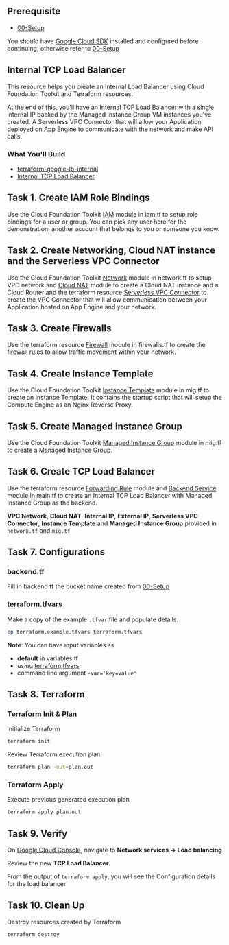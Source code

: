 ## Prerequisite

* [00-Setup](https://github.com/terraform-google-modules/cloud-foundation-training/tree/master/00-Setup/README.md)

You should have [Google Cloud SDK](https://cloud.google.com/sdk/docs/downloads-interactive) installed and configured before continuing, otherwise refer to [00-Setup](https://github.com/terraform-google-modules/cloud-foundation-training/tree/master/00-Setup/README.md)

## Internal TCP Load Balancer

This resource helps you create an Internal Load Balancer using Cloud Foundation Toolkit and Terraform resources.

At the end of this, you'll have an Internal TCP Load Balancer with a single internal IP backed by the Managed Instance Group VM instances you've created. A Serverless VPC Connector that will allow your Application deployed on App Engine to communicate with the network and make API calls. 

### What You'll Build

* [terraform-google-lb-internal](https://github.com/terraform-google-modules/terraform-google-lb-internal)
* [Internal TCP Load Balancer](https://cloud.google.com/load-balancing/docs/internal)

## Task 1. Create IAM Role Bindings 
Use the Cloud Foundation Toolkit [IAM](https://github.com/terraform-google-modules/terraform-google-iam) module in iam.tf to setup role bindings for a user or group. You can pick any user here for the demonstration: another account that belongs to you or someone you know.

## Task 2. Create Networking, Cloud NAT instance and the Serverless VPC Connector
Use the Cloud Foundation Toolkit [Network](https://github.com/terraform-google-modules/terraform-google-network) module in network.tf to setup VPC network and [Cloud NAT](https://github.com/terraform-google-modules/terraform-google-cloud-nat) module to create a Cloud NAT instance and a Cloud Router and the terraform resource [Serverless VPC Connector](https://www.terraform.io/docs/providers/google/r/vpc_access_connector.html) to create the VPC Connector that will allow communication between your Application hosted on App Engine and your network.

## Task 3. Create Firewalls
Use the terraform resource [Firewall](https://www.terraform.io/docs/providers/google/r/compute_firewall.html) module in firewalls.tf to create the firewall rules to allow traffic movement within your network.

## Task 4. Create Instance Template 
Use the Cloud Foundation Toolkit [Instance Template](https://github.com/terraform-google-modules/terraform-google-vm/tree/master/modules/instance_template) module in mig.tf to create an Instance Template. It contains the startup script that will setup the Compute Engine as an Nginx Reverse Proxy.

## Task 5. Create Managed Instance Group
Use the Cloud Foundation Toolkit [Managed Instance Group](https://github.com/terraform-google-modules/terraform-google-vm/tree/master/modules/mig) module in mig.tf to create a Managed Instance Group.

## Task 6. Create TCP Load Balancer
Use the terraform resource [Forwarding Rule](https://www.terraform.io/docs/providers/google/r/compute_forwarding_rule.html) module and [Backend Service](https://www.terraform.io/docs/providers/google/r/compute_region_backend_service.html) module in main.tf to create an Internal TCP Load Balancer with Managed Instance Group as the backend.

**VPC Network**, **Cloud NAT**, **Internal IP**, **External IP**, **Serverless VPC Connector**, **Instance Template** and **Managed Instance Group** provided in `network.tf` and `mig.tf`

## Task 7. Configurations

### backend.tf

Fill in backend.tf the bucket name created from [00-Setup](https://github.com/terraform-google-modules/cloud-foundation-training/tree/master/00-Setup/README.md)

### terraform.tfvars

Make a copy of the example `.tfvar` file and populate details.
```bash
cp terraform.example.tfvars terraform.tfvars
```

**Note**: You can have input variables as

* **default** in variables.tf
* using [terraform.tfvars](https://www.terraform.io/docs/configuration/variables.html#variable-definitions-tfvars-files)
* command line argument `-var='key=value'`

## Task 8. Terraform

### Terraform Init & Plan
Initialize Terraform
```bash
terraform init
```

Review Terraform execution plan
```bash
terraform plan -out=plan.out
```

### Terraform Apply

Execute previous generated execution plan

```bash
terraform apply plan.out
```

## Task 9. Verify

On [Google Cloud Console](https://console.cloud.google.com/), navigate to **Network services -> Load balancing**

Review the new **TCP Load Balancer**

From the output of `terraform apply`, you will see the Configuration details for the load balancer


## Task 10. Clean Up

Destroy resources created by Terraform

```bash
terraform destroy
```
